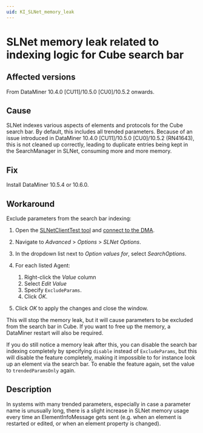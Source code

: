 ```yaml
---
uid: KI_SLNet_memory_leak
---
```


# SLNet memory leak related to indexing logic for Cube search bar

## Affected versions

From DataMiner 10.4.0 [CU11]/10.5.0 [CU0]/10.5.2 onwards.

## Cause

SLNet indexes various aspects of elements and protocols for the Cube search bar. By default, this includes all trended parameters. Because of an issue introduced in DataMiner 10.4.0 [CU11]/10.5.0 [CU0]/10.5.2 (RN41643), this is not cleaned up correctly, leading to duplicate entries being kept in the SearchManager in SLNet, consuming more and more memory.

## Fix

Install DataMiner 10.5.4 or 10.6.0.<!-- RN 42544 -->

## Workaround

Exclude parameters from the search bar indexing:

1. Open the [SLNetClientTest tool](xref:SLNetClientTest_tool) and [connect to the DMA](xref:Connecting_to_a_DMA_with_the_SLNetClientTest_tool).

1. Navigate to *Advanced* > *Options* > *SLNet Options*.

1. In the dropdown list next to *Option values for*, select *SearchOptions*.

1. For each listed Agent:

   1. Right-click the *Value* column
   1. Select *Edit Value*
   1. Specify `ExcludeParams`.
   1. Click *OK*.

1. Click *OK* to apply the changes and close the window.

This will stop the memory leak, but it will cause parameters to be excluded from the search bar in Cube. If you want to free up the memory, a DataMiner restart will also be required.

If you do still notice a memory leak after this, you can disable the search bar indexing completely by specifying `disable` instead of `ExcludeParams`, but this will disable the feature completely, making it impossible to for instance look up an element via the search bar. To enable the feature again, set the value to `trendedParamsOnly` again.

## Description

In systems with many trended parameters, especially in case a parameter name is unusually long, there is a slight increase in SLNet memory usage every time an ElementInfoMessage gets sent (e.g. when an element is restarted or edited, or when an element property is changed).
